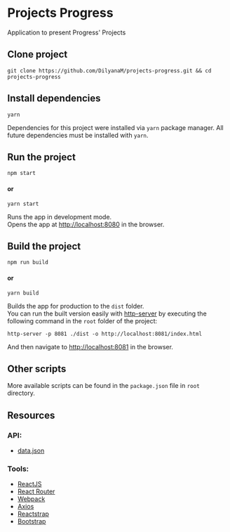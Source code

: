 # Projects Progress
Application to present Progress' Projects

## Clone project

```
git clone https://github.com/DilyanaM/projects-progress.git && cd projects-progress
```

## Install dependencies

```
yarn
```

Dependencies for this project were installed via `yarn` package manager. All future dependencies must be installed with `yarn`.

## Run the project

```
npm start
```
#### or
```
yarn start
```

Runs the app in development mode.<br>
Opens the app at [http://localhost:8080](http://localhost:8080) in the browser.

## Build the project

```
npm run build
```
#### or
```
yarn build
```

Builds the app for production to the `dist` folder.<br>
You can run the built version easily with [http-server](https://github.com/http-party/http-server) by executing the following command in the `root` folder of the project:

```
http-server -p 8081 ./dist -o http://localhost:8081/index.html
```

And then navigate to [http://localhost:8081](http://localhost:8081) in the browser.

## Other scripts

More available scripts can be found in the `package.json` file in `root` directory.

## Resources

### API:
- [data.json](https://gist.githubusercontent.com/elena-gancheva/e2af742be620fefa0b0d81e36f7cd66c/raw/1407c899e0a1baca8cd9564f6d9668fd7e8909a6/data.json)

### Tools:
- [ReactJS](https://reactjs.org/)
- [React Router](https://github.com/ReactTraining/react-router)
- [Webpack](https://webpack.js.org/)
- [Axios](https://github.com/axios/axios)
- [Reactstrap](https://reactstrap.github.io/)
- [Bootstrap](https://getbootstrap.com/)
